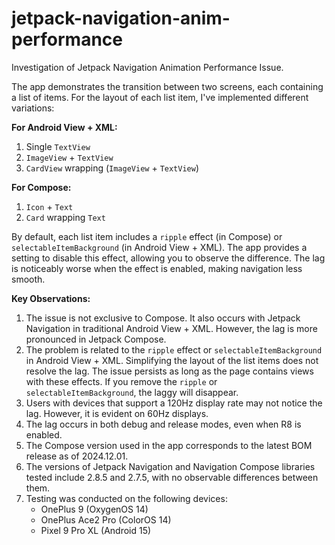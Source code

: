# jetpack-navigation-anim-performance
Investigation of Jetpack Navigation Animation Performance Issue.

The app demonstrates the transition between two screens, each containing a list of items. For the layout of each list item, I've implemented different variations:

**For Android View + XML:**
1. Single `TextView`
2. `ImageView` + `TextView`
3. `CardView` wrapping (`ImageView` + `TextView`)

**For Compose:**
1. `Icon` + `Text`
2. `Card` wrapping `Text`

By default, each list item includes a `ripple` effect (in Compose) or `selectableItemBackground` (in Android View + XML). The app provides a setting to disable this effect, allowing you to observe the difference. The lag is noticeably worse when the effect is enabled, making navigation less smooth.

**Key Observations:**
1. The issue is not exclusive to Compose. It also occurs with Jetpack Navigation in traditional Android View + XML. However, the lag is more pronounced in Jetpack Compose.
2. The problem is related to the `ripple` effect or `selectableItemBackground` in Android View + XML. Simplifying the layout of the list items does not resolve the lag. The issue persists as long as the page contains views with these effects. If you remove the `ripple` or `selectableItemBackground`, the laggy will disappear.
3. Users with devices that support a 120Hz display rate may not notice the lag. However, it is evident on 60Hz displays.
4. The lag occurs in both debug and release modes, even when R8 is enabled.
5. The Compose version used in the app corresponds to the latest BOM release as of 2024.12.01.
6. The versions of Jetpack Navigation and Navigation Compose libraries tested include 2.8.5 and 2.7.5, with no observable differences between them.
7. Testing was conducted on the following devices:
    - OnePlus 9 (OxygenOS 14)
    - OnePlus Ace2 Pro (ColorOS 14)
    - Pixel 9 Pro XL (Android 15)
